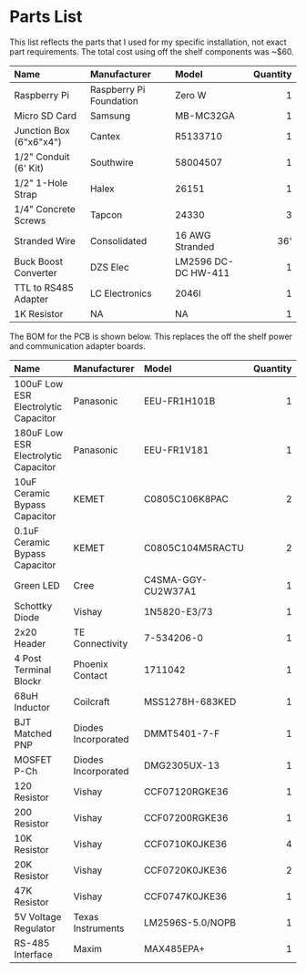 # Parts List

This list reflects the parts that I used for my specific installation, not exact part requirements. The total cost using off the shelf components was ~$60.

| Name | Manufacturer | Model | Quantity |
| :--- | :---| :--- | ---: |
| Raspberry Pi | Raspberry Pi Foundation | Zero W | 1 |
| Micro SD Card | Samsung | MB-MC32GA | 1 |
| Junction Box (6"x6"x4") | Cantex | R5133710 | 1 |
| 1/2" Conduit (6' Kit) | Southwire | 58004507 | 1 |
| 1/2" 1-Hole Strap | Halex | 26151 | 1 |
| 1/4" Concrete Screws | Tapcon | 24330 | 3 |
| Stranded Wire | Consolidated | 16 AWG Stranded | 36' |
| Buck Boost Converter | DZS Elec | LM2596 DC-DC HW-411 | 1 |
| TTL to RS485 Adapter | LC Electronics | 2046l | 1 |
| 1K Resistor | NA | NA | 1 |

The BOM for the PCB is shown below. This replaces the off the shelf power and communication adapter boards.

| Name | Manufacturer | Model | Quantity |
| :--- | :---| :--- | ---: |
| 100uF Low ESR Electrolytic Capacitor | Panasonic | EEU-FR1H101B | 1 |
| 180uF Low ESR Electrolytic Capacitor | Panasonic | EEU-FR1V181 | 1 |
| 10uF Ceramic Bypass Capacitor | KEMET | C0805C106K8PAC | 2 |
| 0.1uF Ceramic Bypass Capacitor | KEMET | C0805C104M5RACTU | 2 |
| Green LED | Cree | C4SMA-GGY-CU2W37A1 | 1 |
| Schottky Diode | Vishay | 1N5820-E3/73 | 1 |
| 2x20 Header | TE Connectivity | 7-534206-0 | 1 |
| 4 Post Terminal Blockr | Phoenix Contact | 1711042 | 1 |
| 68uH Inductor | Coilcraft | MSS1278H-683KED | 1 |
| BJT Matched PNP | Diodes Incorporated | DMMT5401-7-F  | 1 |
| MOSFET P-Ch | Diodes Incorporated | DMG2305UX-13 | 1 |
| 120 Resistor | Vishay | CCF07120RGKE36 | 1 |
| 200 Resistor | Vishay | CCF07200RGKE36 | 1 |
| 10K Resistor | Vishay | CCF0710K0JKE36  | 4 |
| 20K Resistor | Vishay | CCF0720K0JKE36 | 2 |
| 47K Resistor | Vishay | CCF0747K0JKE36 | 1 |
| 5V Voltage Regulator | Texas Instruments | LM2596S-5.0/NOPB  | 1 |
| RS-485 Interface | Maxim | MAX485EPA+ | 1 |